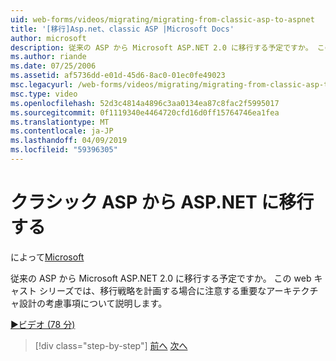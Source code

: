 ```yaml
---
uid: web-forms/videos/migrating/migrating-from-classic-asp-to-aspnet
title: '[移行]Asp.net、classic ASP |Microsoft Docs'
author: microsoft
description: 従来の ASP から Microsoft ASP.NET 2.0 に移行する予定ですか。 この web キャスト シリーズでは、重要なアーキテクチャ設計の考慮事項について説明しています.
ms.author: riande
ms.date: 07/25/2006
ms.assetid: af5736dd-e01d-45d6-8ac0-01ec0fe49023
msc.legacyurl: /web-forms/videos/migrating/migrating-from-classic-asp-to-aspnet
msc.type: video
ms.openlocfilehash: 52d3c4814a4896c3aa0134ea87c8fac2f5995017
ms.sourcegitcommit: 0f1119340e4464720cfd16d0ff15764746ea1fea
ms.translationtype: MT
ms.contentlocale: ja-JP
ms.lasthandoff: 04/09/2019
ms.locfileid: "59396305"
---
```

# <a name="migrating-from-classic-asp-to-aspnet"></a>クラシック ASP から ASP.NET に移行する

によって[Microsoft](https://github.com/microsoft)

従来の ASP から Microsoft ASP.NET 2.0 に移行する予定ですか。 この web キャスト シリーズでは、移行戦略を計画する場合に注意する重要なアーキテクチャ設計の考慮事項について説明します。

[&#9654;ビデオ (78 分)](https://channel9.msdn.com/Blogs/ASP-NET-Site-Videos/migrating-from-classic-asp-to-aspnet)

> [!div class="step-by-step"]
> [前へ](intro-to-aspnet-20-user-interface-elements.md)
> [次へ](intro-to-aspnet-for-jsp-developers-welcome-to-aspnet-20.md)
